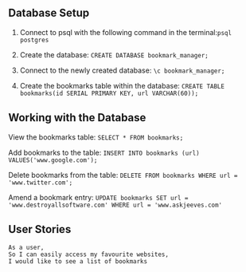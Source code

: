 
## Database Setup

1. Connect to psql with the following command in the terminal:```psql postgres```

2. Create the database: ```CREATE DATABASE bookmark_manager;```

3. Connect to the newly created database: ```\c bookmark_manager;```

4. Create the bookmarks table within the database: ```CREATE TABLE bookmarks(id SERIAL PRIMARY KEY, url VARCHAR(60));```

## Working with the Database

View the bookmarks table: ```SELECT * FROM bookmarks;```

Add bookmarks to the table: ```INSERT INTO bookmarks (url) VALUES('www.google.com');```

Delete bookmarks from the table: ```DELETE FROM bookmarks WHERE url = 'www.twitter.com';```

Amend a bookmark entry: ```UPDATE bookmarks SET url = 'www.destroyallsoftware.com' WHERE url = 'www.askjeeves.com'```

## User Stories

```
As a user,
So I can easily access my favourite websites,
I would like to see a list of bookmarks
```
